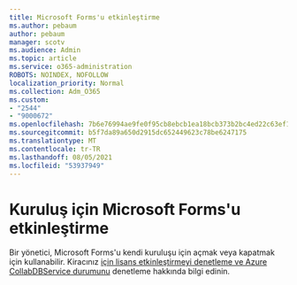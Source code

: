 ```yaml
---
title: Microsoft Forms'u etkinleştirme
ms.author: pebaum
author: pebaum
manager: scotv
ms.audience: Admin
ms.topic: article
ms.service: o365-administration
ROBOTS: NOINDEX, NOFOLLOW
localization_priority: Normal
ms.collection: Adm_O365
ms.custom:
- "2544"
- "9000672"
ms.openlocfilehash: 7b6e76994ae9fe0f95cb8ebcb1ea18bcb373b2bc4ed22c63ef17f7a896b6b5c6
ms.sourcegitcommit: b5f7da89a650d2915dc652449623c78be6247175
ms.translationtype: MT
ms.contentlocale: tr-TR
ms.lasthandoff: 08/05/2021
ms.locfileid: "53937949"
---
```

# <a name="activate-microsoft-forms-for-an-organization"></a>Kuruluş için Microsoft Forms'u etkinleştirme

Bir yönetici, Microsoft Forms'u kendi kuruluşu için açmak veya kapatmak için kullanabilir. Kiracınız [için lisans etkinleştirmeyi denetleme ve Azure CollabDBService durumunu](https://support.office.com/article/Turn-off-or-turn-on-Microsoft-Forms-8dcbf3ab-f2d6-459a-b8be-8d9892132a43) denetleme hakkında bilgi edinin.